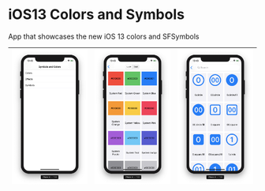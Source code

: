 # iOS13 Colors and Symbols
App that showcases the new iOS 13 colors and SFSymbols

|<img src="Screenshots/mainMenu.png" alt="drawing" width="300"/>|<img src="Screenshots/colors.png" alt="drawing" width="300"/>|<img src="Screenshots/symbols.png" alt="drawing" width="300"/>|
|--------------------------------|--------------------------------|--------------------------------|
